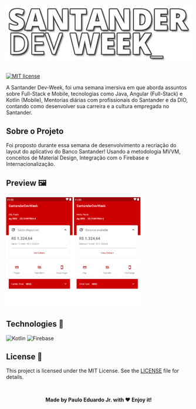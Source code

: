 <center><img src="github/logo.png" title="Podcastr" alt="Podcastr"></center>

<br/>

[![MIT license](https://img.shields.io/badge/License-MIT-blue.svg)](https://lbesson.mit-license.org/)


A Santander Dev-Week, foi uma semana imersiva em que aborda assuntos sobre Full-Stack e Mobile, tecnologias como Java, Angular (Full-Stack) e Kotlin (Mobile), Mentorias diárias com profissionais do Santander e da DIO, contando como desenvolver sua carreira e a cultura empregada no Santander.


## Sobre o Projeto

Foi proposto durante essa semana de desenvolvimento a recriação do layout do aplicativo do Banco Santander! Usando a metodologia MVVM, conceitos de Material Design, Integração com o Firebase e Internacionalização.


## Preview :framed_picture:

<img src="github/preview-pt-br.png" title="Layout pt-br" alt="Layout pt-br" height="300">

<img src="github/preview-en.png" title="Layout en" alt="Layout en" height="300">




## Technologies :microscope:

![Kotlin](https://img.shields.io/badge/Kotlin-0095D5?&style=for-the-badge&logo=kotlin&logoColor=white "Kotlin")
![Firebase](https://img.shields.io/badge/firebase-ffca28?style=for-the-badge&logo=firebase&logoColor=black "Firebase")


## License 📝

This project is licensed under the MIT License. See the [LICENSE](https://github.com/josepholiveira/podcastr/blob/main/LICENSE "LICENSE") file for details.



<br/>

**<center>Made by Paulo Eduardo Jr. with ​❤ Enjoy it!</center>**
